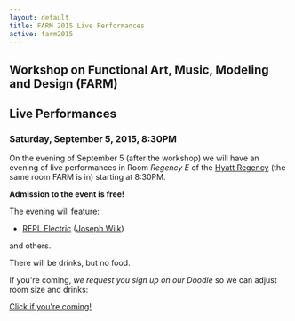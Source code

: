 ```yaml
---
layout: default
title: FARM 2015 Live Performances
active: farm2015
---
```


## Workshop on Functional Art, Music, Modeling and Design (FARM)

## Live Performances

### **Saturday, September 5, 2015, 8:30PM**

On the evening of September 5 (after the workshop) we will have an
evening of live performances in Room *Regency E* of the [Hyatt
Regency](http://vancouver.hyatt.com/en/hotel/home.html) (the same room
FARM is in) starting at 8:30PM.

**Admission to the event is free!**

The evening will feature:

* [REPL Electric](http://www.repl-electric.com/) ([Joseph
  Wilk](http://blog.josephwilk.net/))

and others.

There will be drinks, but no food.

If you're coming, *we request you sign up on our Doodle* so we can adjust
room size and drinks:

[Click if you're coming!](http://doodle.com/poll/x867iniybmkue2st)

